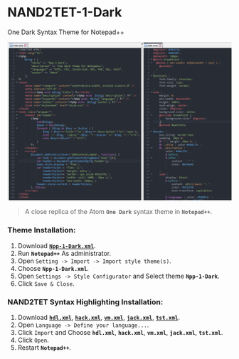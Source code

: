 # NAND2TET-1-Dark
One Dark Syntax Theme for Notepad++

![Npp-1-Dark](https://raw.githubusercontent.com/60ss/Npp-1-Dark/master/Screenshot/Npp-1-Dark-Ss.png)
> A close replica of the Atom **`One Dark`** syntax theme in **`Notepad++`**.

### Theme Installation:
1. Download [**`Npp-1-Dark.xml`**](https://raw.githubusercontent.com/60ss/Npp-1-Dark/master/Npp-1-Dark.xml).
2. Run **`Notepad++`** As administrator.
3. Open `Setting -> Import -> Import style theme(s)`.
4. Choose **`Npp-1-Dark.xml`**.
5. Open `Settings -> Style Configurator` and Select theme **`Npp-1-Dark`**.
6. Click `Save & Close`.

### NAND2TET Syntax Highlighting Installation:
1. Download [**`hdl.xml`**](https://raw.githubusercontent.com/AvivYaish/TODO/master/hdl.xml), [**`hack.xml`**](https://raw.githubusercontent.com/AvivYaish/TODO/master/hack.xml), [**`vm.xml`**](https://raw.githubusercontent.com/AvivYaish/TODO/master/vm.xml), [**`jack.xml`**](https://raw.githubusercontent.com/AvivYaish/TODO/master/jack.xml), [**`tst.xml`**](https://raw.githubusercontent.com/AvivYaish/TODO/master/tst.xml).
2. Open `Language -> Define your language...`.
3. Click `Import` and Choose **`hdl.xml`**, **`hack.xml`**, **`vm.xml`**, **`jack.xml`**, **`tst.xml`**.
4. Click `Open`.
4. Restart **`Notepad++`**.
